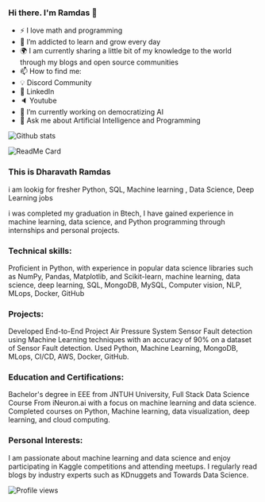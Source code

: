 ### Hi there. I'm Ramdas 👋
* ⚡ I love math and programming
* 🌱 I’m addicted to learn and grow every day
* 🌍 I am currently sharing a little bit of my knowledge to the world through my blogs and open source communities
* 📫 How to find me:
* 💡 Discord Community
* 🏢 LinkedIn
* 🔈 Youtube
* 🔭 I’m currently working on democratizing AI
* 💬 Ask me about Artificial Intelligence and Programming

![Github stats](https://github-readme-stats.vercel.app/api?username=dharavathramdas101)

![ReadMe Card](https://github-readme-stats.vercel.app/api/pin/?username=dharavathramdas101&repo=ram)

### This is Dharavath Ramdas

i am lookig for fresher Python, SQL, Machine learning , Data Science, Deep Learning  jobs

i was completed my graduation in Btech,  I have gained experience in machine learning, data science, and Python programming through internships and personal projects.

### Technical skills: 

Proficient in Python, with experience in popular data science libraries such as NumPy, Pandas, Matplotlib, and Scikit-learn, machine learning, data science, deep learning, SQL, MongoDB, MySQL, Computer vision, NLP, MLops, Docker, GitHub

### Projects:
Developed End-to-End Project Air Pressure System Sensor Fault detection using Machine Learning techniques with an accuracy of 90% on a dataset of Sensor Fault detection. Used Python, Machine Learning, MongoDB, MLops, CI/CD, AWS, Docker, GitHub.

### Education and Certifications: 
Bachelor's degree in EEE from JNTUH University, Full Stack Data Science Course From iNeuron.ai with a focus on machine learning and data science. Completed courses on Python, Machine learning, data visualization, deep learning, and cloud computing.

### Personal Interests: 
I am passionate about machine learning and data science and enjoy participating in Kaggle competitions and attending meetups. I regularly read blogs by industry experts such as KDnuggets and Towards Data Science.

![Profile views](https://img.shields.io/badge/dharavath__ramdas-views-green=<style>)

<!--
**dharavathramdas101/dharavathramdas101** is a ✨ _special_ ✨ repository because its `README.md` (this file) appears on your GitHub profile.

Here are some ideas to get you started:

- 🔭 I’m currently working on Machine Learning and Deep learning Projects ...
- 🌱 I’m currently learning Full Stack Data Science...
- 👯 I’m looking to collaborate on ...
- 🤔 I’m looking for Data Science, Machine Learning ,Python, SQL jobs...
- 💬 Ask me about Data Science...
- 📫 How to reach me: ...
- 😄 Pronouns: ...
- ⚡ Fun fact: ...
-->
